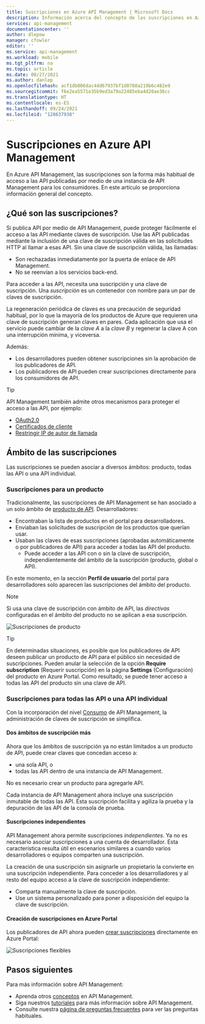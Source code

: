 ```yaml
---
title: Suscripciones en Azure API Management | Microsoft Docs
description: Información acerca del concepto de las suscripciones en Azure API Management. Los consumidores obtienen acceso a las API mediante suscripciones de Azure API Management.
services: api-management
documentationcenter: ''
author: dlepow
manager: cfowler
editor: ''
ms.service: api-management
ms.workload: mobile
ms.tgt_pltfrm: na
ms.topic: article
ms.date: 08/27/2021
ms.author: danlep
ms.openlocfilehash: acf1db006dac4dd67937bf1d0788a219b6c482e9
ms.sourcegitcommit: f6e2ea5571e35b9ed3a79a22485eba4d20ae36cc
ms.translationtype: HT
ms.contentlocale: es-ES
ms.lasthandoff: 09/24/2021
ms.locfileid: "128637938"
---
```

# <a name="subscriptions-in-azure-api-management"></a>Suscripciones en Azure API Management

En Azure API Management, las suscripciones son la forma más habitual de acceso a las API publicadas por medio de una instancia de API Management para los consumidores. En este artículo se proporciona información general del concepto.

## <a name="what-are-subscriptions"></a>¿Qué son las suscripciones?

Si publica API por medio de API Management, puede proteger fácilmente el acceso a las API mediante claves de suscripción. Use las API publicadas mediante la inclusión de una clave de suscripción válida en las solicitudes HTTP al llamar a esas API. Sin una clave de suscripción válida, las llamadas:
* Son rechazadas inmediatamente por la puerta de enlace de API Management. 
* No se reenvían a los servicios back-end.

Para acceder a las API, necesita una suscripción y una clave de suscripción. Una *suscripción* es un contenedor con nombre para un par de claves de suscripción. 

La regeneración periódica de claves es una precaución de seguridad habitual, por lo que la mayoría de los productos de Azure que requieren una clave de suscripción generan claves en pares. Cada aplicación que usa el servicio puede cambiar de la *clave A* a la *clave B* y regenerar la clave A con una interrupción mínima, y viceversa. 

Además:

* Los desarrolladores pueden obtener suscripciones sin la aprobación de los publicadores de API. 
* Los publicadores de API pueden crear suscripciones directamente para los consumidores de API.

> [!TIP]
> API Management también admite otros mecanismos para proteger el acceso a las API, por ejemplo:
> - [OAuth2.0](api-management-howto-protect-backend-with-aad.md)
> - [Certificados de cliente](api-management-howto-mutual-certificates-for-clients.md)
> - [Restringir IP de autor de llamada](./api-management-access-restriction-policies.md#RestrictCallerIPs)

## <a name="scope-of-subscriptions"></a>Ámbito de las suscripciones

Las suscripciones se pueden asociar a diversos ámbitos: producto, todas las API o una API individual.

### <a name="subscriptions-for-a-product"></a>Suscripciones para un producto

Tradicionalmente, las suscripciones de API Management se han asociado a un solo ámbito de [producto de API](api-management-terminology.md). Desarrolladores:
* Encontraban la lista de productos en el portal para desarrolladores. 
* Enviaban las solicitudes de suscripción de los productos que querían usar. 
* Usaban las claves de esas suscripciones (aprobadas automáticamente o por publicadores de API) para acceder a todas las API del producto. 
    * Puede acceder a las API con o sin la clave de suscripción, independientemente del ámbito de la suscripción (producto, global o API).

En este momento, en la sección **Perfil de usuario** del portal para desarrolladores solo aparecen las suscripciones del ámbito del producto. 

> [!NOTE]
> Si usa una clave de suscripción con ámbito de API, las *directivas* configuradas en el ámbito del producto no se aplican a esa suscripción.

![Suscripciones de producto](./media/api-management-subscriptions/product-subscription.png)

> [!TIP]
> En determinadas situaciones, es posible que los publicadores de API deseen publicar un producto de API para el público sin necesidad de suscripciones. Pueden anular la selección de la opción **Require subscription** (Requerir suscripción) en la página **Settings** (Configuración) del producto en Azure Portal. Como resultado, se puede tener acceso a todas las API del producto sin una clave de API.

### <a name="subscriptions-for-all-apis-or-an-individual-api"></a>Suscripciones para todas las API o una API individual

Con la incorporación del nivel [Consumo](https://aka.ms/apimconsumptionblog) de API Management, la administración de claves de suscripción se simplifica. 

#### <a name="two-more-subscription-scopes"></a>Dos ámbitos de suscripción más

Ahora que los ámbitos de suscripción ya no están limitados a un producto de API, puede crear claves que concedan acceso a:
* una sola API, o 
* todas las API dentro de una instancia de API Management. 

No es necesario crear un producto para agregarle API. 

Cada instancia de API Management ahora incluye una suscripción inmutable de todas las API. Esta suscripción facilita y agiliza la prueba y la depuración de las API de la consola de prueba.

#### <a name="standalone-subscriptions"></a>Suscripciones independientes

API Management ahora permite suscripciones *independientes*. Ya no es necesario asociar suscripciones a una cuenta de desarrollador. Esta característica resulta útil en escenarios similares a cuando varios desarrolladores o equipos comparten una suscripción.

La creación de una suscripción sin asignarle un propietario la convierte en una suscripción independiente. Para conceder a los desarrolladores y al resto del equipo acceso a la clave de suscripción independiente:
* Comparta manualmente la clave de suscripción.
* Use un sistema personalizado para poner a disposición del equipo la clave de suscripción.

#### <a name="creating-subscriptions-in-azure-portal"></a>Creación de suscripciones en Azure Portal

Los publicadores de API ahora pueden [crear suscripciones](api-management-howto-create-subscriptions.md) directamente en Azure Portal:

![Suscripciones flexibles](./media/api-management-subscriptions/flexible-subscription.png)

## <a name="next-steps"></a>Pasos siguientes
Para más información sobre API Management:

+ Aprenda otros [conceptos](api-management-terminology.md) en API Management.
+ Siga nuestros [tutoriales](import-and-publish.md) para más información sobre API Management.
+ Consulte nuestra [página de preguntas frecuentes](api-management-faq.yml) para ver las preguntas habituales.
